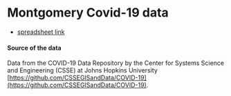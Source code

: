 # Montgomery Covid-19 data

* [spreadsheet link](https://docs.google.com/spreadsheets/d/1PDbfJiDAVeb9JCtotUdokm9fQZuSk-3OTiWptq0HxyI/edit#gid=0)


#### Source of the data
Data from the COVID-19 Data Repository by the Center for Systems Science and Engineering (CSSE) at Johns Hopkins University [https://github.com/CSSEGISandData/COVID-19](https://github.com/CSSEGISandData/COVID-19).
